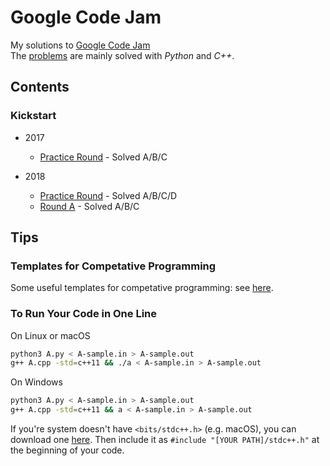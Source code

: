 # Google Code Jam

My solutions to [Google Code Jam](https://code.google.com/codejam)  
The [problems](https://code.google.com/codejam/past-contests) are mainly solved with *Python* and *C++*.


## Contents


### Kickstart

* 2017
   * [Practice Round](https://code.google.com/codejam/contest/6304486/dashboard) - Solved A/B/C

* 2018
   * [Practice Round](https://code.google.com/codejam/contest/4374486/dashboard) - Solved A/B/C/D
   * [Round A](https://codejam.withgoogle.com/codejam/contest/9234486/dashboard) - Solved A/B/C


## Tips


### Templates for Competative Programming

Some useful templates for competative programming: see [here](https://github.com/elvisyjlin/google-code-jam/tree/master/Templates).


### To Run Your Code in One Line

On Linux or macOS

```bash
python3 A.py < A-sample.in > A-sample.out
g++ A.cpp -std=c++11 && ./a < A-sample.in > A-sample.out
```

On Windows

```bash
python3 A.py < A-sample.in > A-sample.out
g++ A.cpp -std=c++11 && a < A-sample.in > A-sample.out
```

If you're system doesn't have `<bits/stdc++.h>` (e.g. macOS), you can download one 
[here](https://gist.github.com/elvisyjlin/06b8125d81dc213a2c37e5cdebc18bf3). 
Then include it as `#include "[YOUR PATH]/stdc++.h"` at the beginning of your code.
